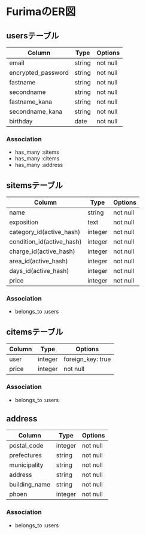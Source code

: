# FurimaのER図

## usersテーブル
| Column             | Type   | Options     |
| -------------------| ------ | ----------- |
|email               |string  |not null     |
|encrypted_password  |string  |not null     |
|fastname             |string  |not null     |
|secondname          |string  |not null     |
|fastname_kana        |string  |not null     |
|secondname_kana     |string  |not null     |
|birthday            |date    |not null     | 

### Association
* has_many :sitems
* has_many :citems
* has_many :address




## sitemsテーブル
| Column   | Type       | Options     |
| -------- | -----------| ----------- |
|name      |string      |not null     |
|exposition|text        |not null     |
|category_id(active_hash)|integer     |not null     |
|condition_id(active_hash) |integer    |not null     |
|charge_id(active_hash)    |integer     |not null     |
|area_id(active_hash)      |integer     |not null     |
|days_id(active_hash)      |integer     |not null     |
|price     |integer     |not null     |

### Association
- belongs_to :users



## citemsテーブル
| Column   | Type       | Options     |
| -------- | -----------| ----------- |
|user      |integer     |foreign_key: true     |
|price     |integer     |not null     |

### Association
- belongs_to :users




## address
| Column   | Type       | Options     |
| -------- | -----------| ----------- |
|postal_code|integer    |not null     |
|prefectures|string     |not null     |
|municipality|string    |not null     |
|address   |string      |not null     |
|building_name|string   |not null     |
|phoen     |integer     |not null     |

### Association
- belongs_to :users


<!-- ## usersテーブル

| Column 
|メール
|パスワード
|苗字 
|下の名前 
|苗字読み方
|下の名前読み方
|生年月日  -->

<!-- ## 出品itemsテーブル

| Column 
|商品名 Ok
|商品説明 ok
|カテゴリー (値が変わらない物) OK
|品質       (値が変わらない物) OK
|配送料の負担 ok
|地域 ok
|日数 ok
|価格   OK -->


<!-- ## 購入itemsテーブル

|商品名
|画像
|価格
|ユーザー -->

<!-- ## 住所テーブル

|郵便番号
|都道府県（値が変わらない物）
|市区町村
|番地
|建物名
|電話番号 -->